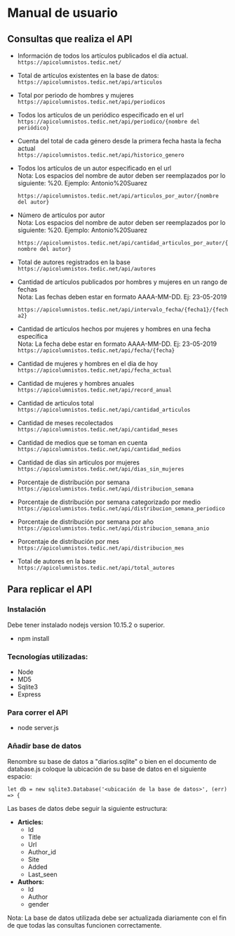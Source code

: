 # **Manual de usuario**
## **Consultas que realiza el API**

- Información de todos los artículos publicados el día actual.  
  ``` https://apicolumnistos.tedic.net/ ```

- Total de artículos existentes en la base de datos:  
  ``` https://apicolumnistos.tedic.net/api/articulos ```

- Total por periodo de hombres y mujeres  
  ``` https://apicolumnistos.tedic.net/api/periodicos ```

- Todos los artículos de un periódico especificado en el url  
  ``` https://apicolumnistos.tedic.net/api/periodico/{nombre del periódico} ```

- Cuenta del total de cada género desde la primera fecha hasta la fecha actual  
  ``` https://apicolumnistos.tedic.net/api/historico_genero ```

- Todos los artículos de un autor especificado en el url  
Nota: Los espacios del nombre de autor deben ser reemplazados por lo siguiente: %20.
Ejemplo: Antonio%20Suarez  

  ``` https://apicolumnistos.tedic.net/api/articulos_por_autor/{nombre del autor} ```

- Número de artículos por autor  
Nota: Los espacios del nombre de autor deben ser reemplazados por lo siguiente: %20.
Ejemplo: Antonio%20Suarez  

  ``` https://apicolumnistos.tedic.net/api/cantidad_articulos_por_autor/{nombre del autor} ```

- Total de autores registrados en la base  
  ``` https://apicolumnistos.tedic.net/api/autores ```

- Cantidad de artículos publicados por hombres y mujeres en un rango de fechas  
Nota: Las fechas deben estar en formato AAAA-MM-DD. Ej: 23-05-2019  

  ``` https://apicolumnistos.tedic.net/api/intervalo_fecha/{fecha1}/{fecha2}  ```

- Cantidad de artículos hechos por mujeres y hombres en una fecha específica  
Nota: La fecha debe estar en formato AAAA-MM-DD. Ej: 23-05-2019  
``` https://apicolumnistos.tedic.net/api/fecha/{fecha}  ```

- Cantidad de mujeres y hombres en el dia de hoy  
  ``` https://apicolumnistos.tedic.net/api/fecha_actual  ```

- Cantidad de mujeres y hombres anuales  
  ``` https://apicolumnistos.tedic.net/api/record_anual  ```
  
  
- Cantidad de articulos total 
  ``` https://apicolumnistos.tedic.net/api/cantidad_articulos  ```
  
  
- Cantidad de meses recolectados
  ``` https://apicolumnistos.tedic.net/api/cantidad_meses  ```
  
- Cantidad de medios que se toman en cuenta
  ``` https://apicolumnistos.tedic.net/api/cantidad_medios  ```
  
- Cantidad de dias sin articulos por mujeres
  ``` https://apicolumnistos.tedic.net/api/dias_sin_mujeres  ```
  
- Porcentaje de distribución por semana
  ``` https://apicolumnistos.tedic.net/api/distribucion_semana    ```
  
- Porcentaje de distribución por semana categorizado por medio
  ``` https://apicolumnistos.tedic.net/api/distribucion_semana_periodico     ```
  
- Porcentaje de distribución por semana por año
  ``` https://apicolumnistos.tedic.net/api/distribucion_semana_anio     ```
  
- Porcentaje de distribución por mes
  ``` https://apicolumnistos.tedic.net/api/distribucion_mes      ```
      
- Total de autores en la base
  ``` https://apicolumnistos.tedic.net/api/total_autores       ```

## **Para replicar el API**

### **Instalación**

Debe tener instalado nodejs version 10.15.2 o superior.

- npm install

### **Tecnologías utilizadas:**

- Node
- MD5
- Sqlite3
- Express

### **Para correr el API**

- node server.js

### **Añadir base de datos**

Renombre su base de datos a &quot;diarios.sqlite&quot; o bien en el documento de database.js coloque la ubicación de su base de datos en el siguiente espacio:  

``` let db = new sqlite3.Database('<ubicación de la base de datos>', (err) => { ```

Las bases de datos debe seguir la siguiente estructura:

- **Articles:**
  - Id
  - Title
  - Url
  - Author\_id
  - Site
  - Added
  - Last\_seen
- **Authors:**
  - Id
  - Author
  - gender

Nota: La base de datos utilizada debe ser actualizada diariamente con el fin de que todas las consultas funcionen correctamente.
